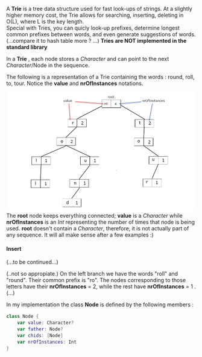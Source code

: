 A **Trie** is a tree data structure used for fast look-ups of strings. At a slightly higher memory cost, the Trie allows for searching, inserting, deleting in O(L), where L is the key length.   
Special with Tries, you can quicly look-up prefixes, determine longest common prefixes between words, and even generate suggestions of words.
(...compare it to hash table more  ? ...)
**Tries are NOT implemented in the standard library**

In a **Trie** , each node stores a *Character* and can point to the next *Character*/Node in the sequence. 

The following is a representation of a Trie containing the words : round, roll, to, tour. Notice the **value** and **nrOfInstances** notations.


![TRIE](https://raw.githubusercontent.com/robyerts/article---tries/master/TRIE.png)
The **root** node keeps everything connected; 
**value** is a *Character* while 
**nrOfInstances** is an *Int* representing the number of times that node is being used. **root** doesn't contain a *Character*, therefore, it is not actually part of any sequence. It will all make sense after a few examples :)

#### Insert
(...to be continued...)

(..not so appropiate.)
On the left branch we have the words "roll" and "round". Their common prefix is "ro". The nodes corresponding to those letters  have their **nrOfInstances** = 2, while the rest have **nrOfInstances** = 1 .(...)


In my implementation the class **Node** is defined by the following members :
```swift
class Node {
	var value: Character?
	var father: Node?
	var chids: [Node]   
	var nrOfInstances: Int
}
```

